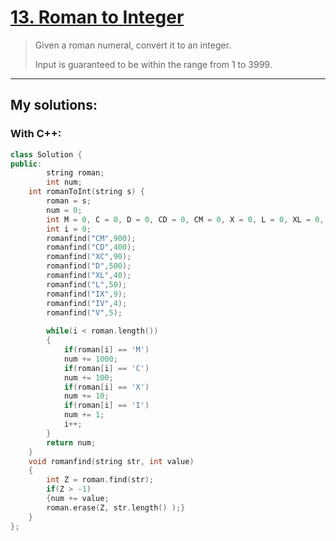 [13. Roman to Integer](https://leetcode.com/problems/roman-to-integer/)
======================
>Given a roman numeral, convert it to an integer.
>
>Input is guaranteed to be within the range from 1 to 3999.

--------
## My solutions:
### With C++:

```C++
class Solution {
public:
        string roman;
        int num;
    int romanToInt(string s) {
        roman = s;
        num = 0;
        int M = 0, C = 0, D = 0, CD = 0, CM = 0, X = 0, L = 0, XL = 0, XC = 0, I = 0, V = 0, IV = 0,IX = 0;
        int i = 0;
        romanfind("CM",900);
        romanfind("CD",400);
        romanfind("XC",90);
        romanfind("D",500);
        romanfind("XL",40);
        romanfind("L",50);
        romanfind("IX",9);
        romanfind("IV",4);
        romanfind("V",5);
        
        while(i < roman.length())
        {
            if(roman[i] == 'M')
            num += 1000;
            if(roman[i] == 'C')
            num += 100;
            if(roman[i] == 'X')
            num += 10;
            if(roman[i] == 'I')
            num += 1;
            i++;
        }
        return num;
    }
    void romanfind(string str, int value)
    {
        int Z = roman.find(str);
        if(Z > -1)
        {num += value;
        roman.erase(Z, str.length() );}
    }
};
```
